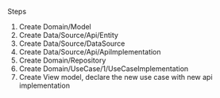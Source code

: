 Steps

1. Create Domain/Model
2. Create Data/Source/Api/Entity
3. Create Data/Source/DataSource
4. Create Data/Source/Api/ApiImplementation
5. Create Domain/Repository
6. Create Domain/UseCase/1/UseCaseImplementation
7. Create View model, declare the new use case with new api implementation
